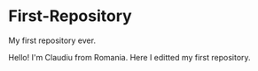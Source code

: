 # First-Repository
My first repository ever.

Hello! I'm Claudiu from Romania. 
Here I editted my first repository.
